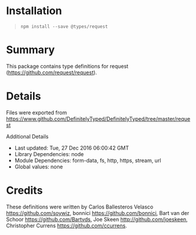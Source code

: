 # Installation
> `npm install --save @types/request`

# Summary
This package contains type definitions for request (https://github.com/request/request).

# Details
Files were exported from https://www.github.com/DefinitelyTyped/DefinitelyTyped/tree/master/request

Additional Details
 * Last updated: Tue, 27 Dec 2016 06:00:42 GMT
 * Library Dependencies: node
 * Module Dependencies: form-data, fs, http, https, stream, url
 * Global values: none

# Credits
These definitions were written by Carlos Ballesteros Velasco <https://github.com/soywiz>, bonnici <https://github.com/bonnici>, Bart van der Schoor <https://github.com/Bartvds>, Joe Skeen <http://github.com/joeskeen>, Christopher Currens <https://github.com/ccurrens>.
